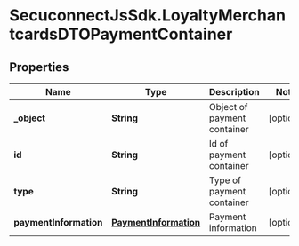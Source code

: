 # SecuconnectJsSdk.LoyaltyMerchantcardsDTOPaymentContainer

## Properties
Name | Type | Description | Notes
------------ | ------------- | ------------- | -------------
**_object** | **String** | Object of payment container | [optional] 
**id** | **String** | Id of payment container | [optional] 
**type** | **String** | Type of payment container | [optional] 
**paymentInformation** | [**PaymentInformation**](PaymentInformation.md) | Payment information | [optional] 



